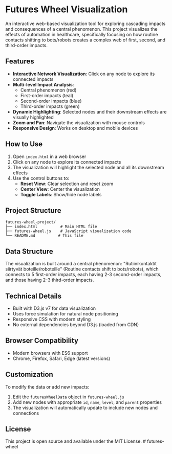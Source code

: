 # Futures Wheel Visualization

An interactive web-based visualization tool for exploring cascading impacts and consequences of a central phenomenon. This project visualizes the effects of automation in healthcare, specifically focusing on how routine contacts shifting to bots/robots creates a complex web of first, second, and third-order impacts.

## Features

- **Interactive Network Visualization**: Click on any node to explore its connected impacts
- **Multi-level Impact Analysis**: 
  - Central phenomenon (red)
  - First-order impacts (teal) 
  - Second-order impacts (blue)
  - Third-order impacts (green)
- **Dynamic Highlighting**: Selected nodes and their downstream effects are visually highlighted
- **Zoom and Pan**: Navigate the visualization with mouse controls
- **Responsive Design**: Works on desktop and mobile devices

## How to Use

1. Open `index.html` in a web browser
2. Click on any node to explore its connected impacts
3. The visualization will highlight the selected node and all its downstream effects
4. Use the control buttons to:
   - **Reset View**: Clear selection and reset zoom
   - **Center View**: Center the visualization
   - **Toggle Labels**: Show/hide node labels

## Project Structure

```
futures-wheel-project/
├── index.html          # Main HTML file
├── futures-wheel.js    # JavaScript visualization code
└── README.md          # This file
```

## Data Structure

The visualization is built around a central phenomenon: "Rutiinikontaktit siirtyvät boteille/roboteille" (Routine contacts shift to bots/robots), which connects to 5 first-order impacts, each having 2-3 second-order impacts, and those having 2-3 third-order impacts.

## Technical Details

- Built with D3.js v7 for data visualization
- Uses force simulation for natural node positioning
- Responsive CSS with modern styling
- No external dependencies beyond D3.js (loaded from CDN)

## Browser Compatibility

- Modern browsers with ES6 support
- Chrome, Firefox, Safari, Edge (latest versions)

## Customization

To modify the data or add new impacts:

1. Edit the `futuresWheelData` object in `futures-wheel.js`
2. Add new nodes with appropriate `id`, `name`, `level`, and `parent` properties
3. The visualization will automatically update to include new nodes and connections

## License

This project is open source and available under the MIT License.
#   f u t u r e s - w h e e l  
 